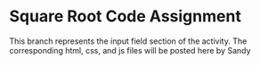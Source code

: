 # Square Root Code Assignment


This branch represents the input field section of the activity. The corresponding html, css, and js files will be posted here by Sandy
